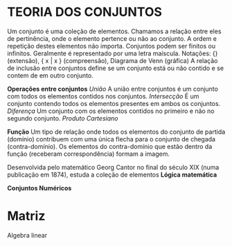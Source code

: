 # TEORIA DOS CONJUNTOS #
Um conjunto é uma coleção de elementos. Chamamos a relação entre eles de pertinência, onde o elemento pertence ou não ao conjunto. A ordem e repetição destes elementos não importa. Conjuntos podem ser finitos ou infinitos. Geralmente é representado por uma letra maíscula.
Notações: {} (extensão), { x | x } (compreensão), Diagrama de Venn (gráfica)
A relação de inclusão entre conjuntos define se um conjunto está ou não contido e se contem de em outro conjunto.

**Operações entre conjuntos**
*União*
A união entre conjuntos é um conjunto com todos os elementos contidos nos conjuntos.
*Intersecção*
É um conjunto contendo todos os elementos presentes em ambos os conjuntos.
*Diferença*
Um conjunto com os elementos contidos no primeiro e não no segundo conjunto.
*Produto Cartesiano*

**Função**
Um tipo de relação onde todos os elementos do conjunto de partida (domínio) contribuem com uma única flecha para o conjunto de chegada (contra-domínio). Os elementos do contra-domínio que estão dentro da função (receberam correspondência) formam a imagem.

Desenvolvida pelo matemático Georg Cantor no final do século XIX (numa publicação em 1874), estuda a coleção de elementos
**Lógica matemática**


**Conjuntos Numéricos**

# Matriz #
Algebra linear